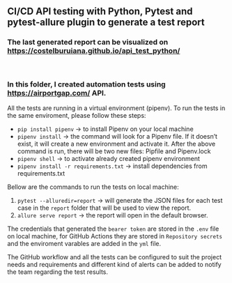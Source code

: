 ## CI/CD API testing with Python, Pytest and pytest-allure plugin to generate a test report

### The last generated report can be visualized on https://costelburuiana.github.io/api_test_python/

<br>

### In this folder, I created automation tests using https://airportgap.com/ API.

All the tests are running in a virtual environment (pipenv). To run the tests in the same enviroment, please follow these steps:

* `pip install pipenv` → to install Pipenv on your local machine
* `pipenv install` → the command will look for a Pipenv file. If it doesn’t exist, it will create a new environment and activate it. After the above command is run, there will be two new files: Pipfile and Pipenv.lock
* `pipenv shell` → to activate already created pipenv environment
* `pipenv install -r requirements.txt` → install dependencies from requirements.txt

Bellow are the commands to run the tests on local machine:

1. `pytest --alluredir=report` → will generate the JSON files for each test case in the `report` folder that will be used to view the report.
2. `allure serve report` → the report will open in the default browser.
 
The credentials that generated the `bearer token` are stored in the `.env` file on local machine, for GitHub Actions they are stored in `Repository secrets` and the enviroment varables are added in the `yml` file.

The GitHub workflow and all the tests can be configured to suit the project needs and requirements and different kind of alerts can be added to notify the team regarding the test results.




